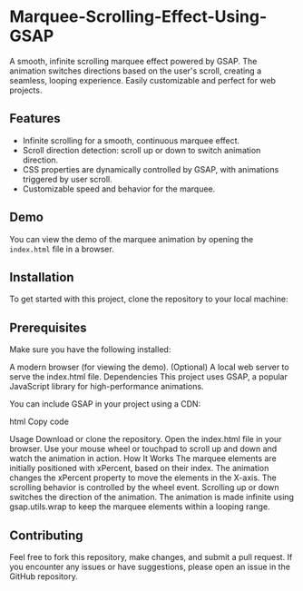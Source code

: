 # Marquee-Scrolling-Effect-Using-GSAP
A smooth, infinite scrolling marquee effect powered by GSAP. The animation switches directions based on the user's scroll, creating a seamless, looping experience. Easily customizable and perfect for web projects.

## Features

- Infinite scrolling for a smooth, continuous marquee effect.
- Scroll direction detection: scroll up or down to switch animation direction.
- CSS properties are dynamically controlled by GSAP, with animations triggered by user scroll.
- Customizable speed and behavior for the marquee.

## Demo

You can view the demo of the marquee animation by opening the `index.html` file in a browser. 

## Installation

To get started with this project, clone the repository to your local machine:

## Prerequisites
Make sure you have the following installed:

A modern browser (for viewing the demo).
(Optional) A local web server to serve the index.html file.
Dependencies
This project uses GSAP, a popular JavaScript library for high-performance animations.

You can include GSAP in your project using a CDN:

html
Copy code
<script src="https://cdnjs.cloudflare.com/ajax/libs/gsap/3.x/gsap.min.js"></script>
Usage
Download or clone the repository.
Open the index.html file in your browser.
Use your mouse wheel or touchpad to scroll up and down and watch the animation in action.
How It Works
The marquee elements are initially positioned with xPercent, based on their index.
The animation changes the xPercent property to move the elements in the X-axis.
The scrolling behavior is controlled by the wheel event. Scrolling up or down switches the direction of the animation.
The animation is made infinite using gsap.utils.wrap to keep the marquee elements within a looping range.

## Contributing
Feel free to fork this repository, make changes, and submit a pull request. If you encounter any issues or have suggestions, please open an issue in the GitHub repository.
